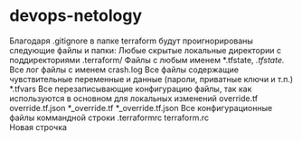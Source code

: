 # devops-netology
Благодаря .gitignore в папке terraform будут проигнорированы следующие файлы и папки:
Любые скрытые локальные директории с поддиректориями .terraform/
Файлы с любым именем *.tfstate, *.tfstate.*
Все лог файлы с именем crash.log
Все файлы содержащие чувствительные переменные и данные (пароли, приватные ключи и т.п.) *.tfvars
Все перезаписывающие конфигурацию файлы, так как используются в основном для локальных изменений override.tf override.tf.json *_override.tf *_override.tf.json
Все конфигурационные файлы коммандной строки .terraformrc terraform.rc  
Новая строчка
